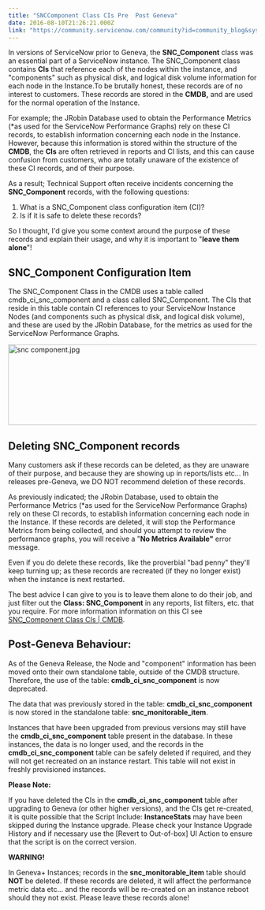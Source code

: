 ```yaml
---
title: "SNCComponent Class CIs Pre  Post Geneva"
date: 2016-08-10T21:26:21.000Z
link: "https://community.servicenow.com/community?id=community_blog&sys_id=107dae29dbd0dbc01dcaf3231f961926"
---
```

<p>In versions of ServiceNow prior to Geneva, the <strong>SNC_Component</strong> class was an essential part of a ServiceNow instance. The SNC_Component class contains <strong>CIs</strong> that reference each of the nodes within the instance, and "components" such as physical disk, and logical disk volume information for each node in the Instance.To be brutally honest, these records are of no interest to customers. These records are stored in the <strong>CMDB,</strong> and are used for the normal operation of the Instance.</p><p></p><p>For example; the JRobin Database used to obtain the Performance Metrics (*as used for the ServiceNow Performance Graphs) rely on these CI records, to establish information concerning each node in the Instance. However, because this information is stored within the structure of the <strong>CMDB</strong>, the <strong>CIs</strong> are often retrieved in reports and CI lists, and this can cause confusion from customers, who are totally unaware of the existence of these CI records, and of their purpose.</p><p></p><p><span>As a result; Technical Support often receive incidents concerning the <strong>SNC_Component</strong> records, with the following questions:</span></p><ol><li>What is a SNC_Component class configuration item (CI)?</li><li>Is if it is safe to delete these records?</li></ol><p></p><p>So I thought, I'd give you some context around the purpose of these records and explain their usage, and why it is important to "<strong>leave them alone</strong>"!</p><p></p><h2>SNC_Component Configuration Item</h2><p>The SNC_Component Class in the CMDB uses a table called cmdb_ci_snc_component and a class called SNC_Component. The CIs that reside in this table contain CI references to your ServiceNow Instance Nodes (and components such as physical disk, and logical disk volume), and these are used by the JRobin Database, for the metrics as used for the ServiceNow Performance Graphs.</p><p></p><p><img   alt="snc component.jpg" class="image-1 jive-image" src="7ccd7c46db5c9304b322f4621f961919.iix" style="width: 620px; height: 164px; display: block; margin-left: auto; margin-right: auto;"/></p><p></p><h2>Deleting SNC_Component records</h2><p>Many customers ask if these records can be deleted, as they are unaware of their purpose, and because they are showing up in reports/lists etc... In releases pre-Geneva, we DO NOT recommend deletion of these records.</p><p></p><p>As previously indicated; the JRobin Database, used to obtain the Performance Metrics (*as used for the ServiceNow Performance Graphs) rely on these CI records, to establish information concerning each node in the Instance. If these records are deleted, it will stop the Performance Metrics from being collected, and should you attempt to review the performance graphs, you will receive a "<strong>No Metrics Available"</strong> error message.</p><p></p><p>Even if you do delete these records, like the proverbial "bad penny" they'll keep turning up; as these records are recreated (if they no longer exist) when the instance is next restarted.</p><p></p><p>The best advice I can give to you is to leave them alone to do their job, and just filter out the <strong>Class: SNC_Component</strong> in any reports, list filters, etc. that you require. For more information information on this CI see <a title="i.service-now.com/kb_view.do?sysparm_article=KB0552080" href="https://hi.service-now.com/kb_view.do?sysparm_article=KB0552080">SNC_Component Class CIs | CMDB</a>.</p><p></p><h2>Post-Geneva Behaviour:</h2><p>As of the Geneva Release, the Node and "component" information has been moved onto their own standalone table, outside of the CMDB structure. Therefore, the use of the table: <strong>cmdb_ci_snc_component</strong> is now deprecated.</p><p></p><p>The data that was previously stored in the table: <strong>cmdb_ci_snc_component </strong>is now stored in the standalone table: <strong>snc_monitorable_item</strong>.</p><p></p><p>Instances that have been upgraded from previous versions may still have the <strong>cmdb_ci_snc_component</strong> table present in the database. In these instances, the data is no longer used, and the records in the <strong>cmdb_ci_snc_component</strong> table can be safely deleted if required, and they will not get recreated on an instance restart. This table will not exist in freshly provisioned instances.</p><p></p><p><strong>Please Note:</strong> </p><p>If you have deleted the CIs in the <strong>cmdb_ci_snc_component</strong> table after upgrading to Geneva (or other higher versions), and the CIs get re-created, it is quite possible that the Script Include: <strong>InstanceStats</strong> may have been skipped during the Instance upgrade. Please check your Instance Upgrade History and if necessary use the [Revert to Out-of-box] UI Action to ensure that the script is on the correct version. </p><p></p><p><strong>WARNING!</strong></p><p>In Geneva+ Instances; records in the <strong>snc_monitorable_item</strong> table should <strong>NOT</strong> be deleted. If these records are deleted, it will affect the performance metric data etc... and the records will be re-created on an instance reboot should they not exist. Please leave these records alone!</p>